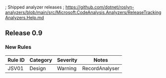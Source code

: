 ﻿; Shipped analyzer releases
; https://github.com/dotnet/roslyn-analyzers/blob/main/src/Microsoft.CodeAnalysis.Analyzers/ReleaseTrackingAnalyzers.Help.md

## Release 0.9

### New Rules

Rule ID | Category | Severity | Notes
--------|----------|----------|-------
JSV01 | Design | Warning | RecordAnalyser
